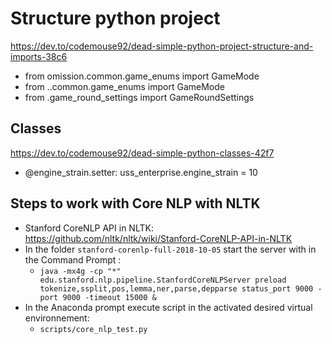 # Structure python project

https://dev.to/codemouse92/dead-simple-python-project-structure-and-imports-38c6

- from omission.common.game_enums import GameMode
- from ..common.game_enums import GameMode
- from .game_round_settings import GameRoundSettings

## Classes

https://dev.to/codemouse92/dead-simple-python-classes-42f7

- @engine_strain.setter: uss_enterprise.engine_strain = 10

## Steps to work with Core NLP with NLTK

- Stanford CoreNLP API in NLTK: https://github.com/nltk/nltk/wiki/Stanford-CoreNLP-API-in-NLTK
- In the folder ```stanford-corenlp-full-2018-10-05``` start the server with in the Command Prompt :
  - ```java -mx4g -cp "*" edu.stanford.nlp.pipeline.StanfordCoreNLPServer preload tokenize,ssplit,pos,lemma,ner,parse,depparse status_port 9000 -port 9000 -timeout 15000 &```
- In the Anaconda prompt execute script in the activated desired virtual environnement: 
  - ```scripts/core_nlp_test.py```
